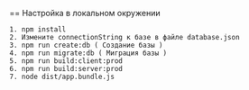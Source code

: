 == Настройка в локальном окружении

```
1. npm install
2. Измените connectionString к базе в файле database.json
3. npm run create:db ( Создание базы )
4. npm run migrate:db ( Миграция базы )
5. npm run build:client:prod
6. npm run build:server:prod
7. node dist/app.bundle.js
```